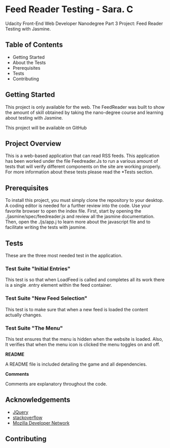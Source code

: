 # Feed Reader Testing - Sara. C 

Udacity Front-End Web Developer Nanodegree Part 3 Project: Feed Reader Testing with Jasmine.

## Table of Contents

* Getting Started 
* About the Tests
* Prerequisites 
* Tests 
* Contributing

## Getting Started 

This project is only available for the web. The FeedReader was built to show the amount of skill obtained by taking the nano-degree course and learning about testing with Jasmine. 

This project will be available on GitHub

## Project Overview 

This is a web-based application that can read RSS feeds. This application has been worked under the file Feedreader.Js to run a various amount of tests that will verify different components on the site are working properly. For more information about these tests please read the *Tests section. 


## Prerequisites 

To install this project, you must simply clone the repository to your desktop. A coding editor is needed for a further review into the code. Use your favorite browser to open the index file. First, start by opening the ./jasmine/spec/feedreader.js and review all the jasmine documentation. Then, open the  ./js/app.j to learn more about the javascript file and to facilitate writing the tests with jasmine. 


## Tests

These are the three most needed test in the application. 


### Test Suite "Initial Entries"

This test is so that when LoadFeed is called and completes all its work there is a single .entry element within the feed container. 


### Test Suite "New Feed Selection"

This test is to make sure that when a new feed is loaded the content actually changes. 


### Test Suite "The Menu"

This test ensures that the menu is hidden when the website is loaded. Also, It verifies that when the menu icon is clicked the menu toggles on and off. 


**README**

A README file is included detailing the game and all dependencies.

**Comments**

Comments are explanatory throughout the code. 


## Acknowledgements

* [JQuery](https://jquery.com/)
* [stackoverflow](https://stackoverflow.com/) 
* [Mozilla Developer Network](https://developer.mozilla.org/en-US/)

## Contributing
